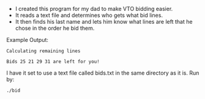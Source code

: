 * I created this program for my dad to make VTO bidding easier.
* It reads a text file and determines who gets what bid lines.
* It then finds his last name and lets him know what lines are left that he chose in the order he bid them.

Example Output:

```
Calculating remaining lines   

Bids 25 21 29 31 are left for you!   
```

I have it set to use a text file called bids.txt in the same directory as it is. Run by:
```
./bid
```
